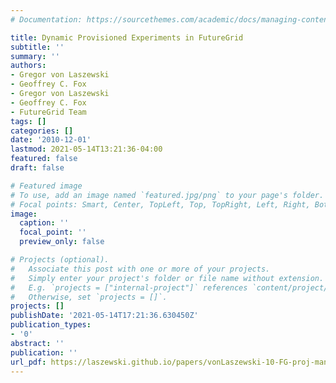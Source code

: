 ```yaml
---
# Documentation: https://sourcethemes.com/academic/docs/managing-content/

title: Dynamic Provisioned Experiments in FutureGrid
subtitle: ''
summary: ''
authors:
- Gregor von Laszewski
- Geoffrey C. Fox
- Gregor von Laszewski
- Geoffrey C. Fox
- FutureGrid Team
tags: []
categories: []
date: '2010-12-01'
lastmod: 2021-05-14T13:21:36-04:00
featured: false
draft: false

# Featured image
# To use, add an image named `featured.jpg/png` to your page's folder.
# Focal points: Smart, Center, TopLeft, Top, TopRight, Left, Right, BottomLeft, Bottom, BottomRight.
image:
  caption: ''
  focal_point: ''
  preview_only: false

# Projects (optional).
#   Associate this post with one or more of your projects.
#   Simply enter your project's folder or file name without extension.
#   E.g. `projects = ["internal-project"]` references `content/project/deep-learning/index.md`.
#   Otherwise, set `projects = []`.
projects: []
publishDate: '2021-05-14T17:21:36.630450Z'
publication_types:
- '0'
abstract: ''
publication: ''
url_pdf: https://laszewski.github.io/papers/vonLaszewski-10-FG-proj-management.pdf
---
```

